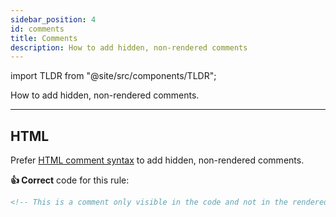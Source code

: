 ```yaml
---
sidebar_position: 4
id: comments
title: Comments
description: How to add hidden, non-rendered comments
---
```


import TLDR from "@site/src/components/TLDR";

<TLDR>

How to add hidden, non-rendered comments.

</TLDR>

---

<!-- vale off -->

## HTML

<!-- vale on -->

Prefer [HTML comment syntax](https://www.w3.org/TR/html51/syntax.html#sec-comments "Link to w3-html5-spec about comments") to add hidden,
non-rendered comments.

**:thumbsup: Correct** code for this rule:

```markdown
<!-- This is a comment only visible in the code and not in the rendered output -->
```
